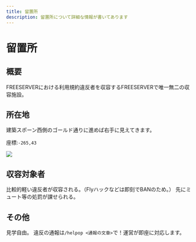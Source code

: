 ```yaml
---
title: 留置所
description: 留置所について詳細な情報が書いてあります
---
```

# 留置所
## 概要
FREESERVERにおける利用規約違反者を収容するFREESERVERで唯一無二の収容施設。
## 所在地
建築スポーン西側のゴールド通りに進めば右手に見えてきます。

座標:`-265,43`

![](https://imgur.com/sBgKu7y.png)
## 収容対象者
比較的軽い違反者が収容される。（Flyハックなどは即刻でBANのため。）
先にミュート等の処罰が課せられる。
## その他
見学自由。
違反の通報は`/helpop <通報の文章>`で！運営が即座に対応します。